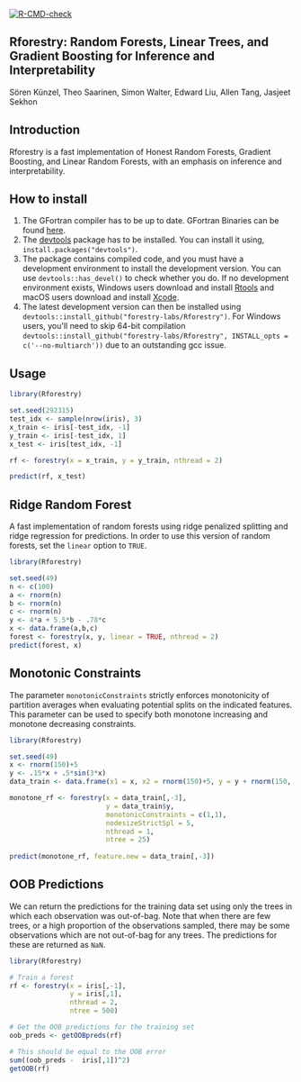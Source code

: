[![R-CMD-check](https://github.com/forestry-labs/Rforestry/actions/workflows/check-noncontainerized.yaml/badge.svg)](https://github.com/forestry-labs/Rforestry/actions/workflows/check-noncontainerized.yaml)

## Rforestry: Random Forests, Linear Trees, and Gradient Boosting for Inference and Interpretability

Sören Künzel, Theo Saarinen, Simon Walter, Edward Liu, Allen Tang, Jasjeet Sekhon

## Introduction

Rforestry is a fast implementation of Honest Random Forests, Gradient Boosting,
and Linear Random Forests, with an emphasis on inference and interpretability.

## How to install
1. The GFortran compiler has to be up to date. GFortran Binaries can be found [here](https://gcc.gnu.org/wiki/GFortranBinaries).
2. The [devtools](https://github.com/r-lib/devtools) package has to be installed. You can install it using,  `install.packages("devtools")`.
3. The package contains compiled code, and you must have a development environment to install the development version. You can use `devtools::has_devel()` to check whether you do. If no development environment exists, Windows users download and install [Rtools](https://cran.r-project.org/bin/windows/Rtools/) and macOS users download and install [Xcode](https://apps.apple.com/us/app/xcode/id497799835).
4. The latest development version can then be installed using
`devtools::install_github("forestry-labs/Rforestry")`. For Windows users, you'll need to skip 64-bit compilation `devtools::install_github("forestry-labs/Rforestry", INSTALL_opts = c('--no-multiarch'))` due to an outstanding gcc issue.


## Usage

```R
library(Rforestry)

set.seed(292315)
test_idx <- sample(nrow(iris), 3)
x_train <- iris[-test_idx, -1]
y_train <- iris[-test_idx, 1]
x_test <- iris[test_idx, -1]

rf <- forestry(x = x_train, y = y_train, nthread = 2)

predict(rf, x_test)
```

## Ridge Random Forest

A fast implementation of random forests using ridge penalized splitting and 
ridge regression for predictions. 
In order to use this version of random forests, set the `linear` option to `TRUE`.

```R
library(Rforestry)

set.seed(49)
n <- c(100)
a <- rnorm(n)
b <- rnorm(n)
c <- rnorm(n)
y <- 4*a + 5.5*b - .78*c
x <- data.frame(a,b,c)
forest <- forestry(x, y, linear = TRUE, nthread = 2)
predict(forest, x)
```

## Monotonic Constraints

The parameter `monotonicConstraints` strictly enforces monotonicity of partition 
averages when evaluating potential splits on the indicated features.
This parameter can be used to specify both monotone increasing and monotone 
decreasing constraints.

```R
library(Rforestry)

set.seed(49)
x <- rnorm(150)+5
y <- .15*x + .5*sin(3*x)
data_train <- data.frame(x1 = x, x2 = rnorm(150)+5, y = y + rnorm(150, sd = .4))

monotone_rf <- forestry(x = data_train[,-3],
                        y = data_train$y,
                        monotonicConstraints = c(1,1),
                        nodesizeStrictSpl = 5,
                        nthread = 1,
                        ntree = 25)
                        
predict(monotone_rf, feature.new = data_train[,-3])
```


## OOB Predictions

We can return the predictions for the training data set using only the trees in
which each observation was out-of-bag. Note that when there are few trees, or a
high proportion of the observations sampled, there may be some observations
which are not out-of-bag for any trees.
The predictions for these are returned as `NaN`.


```R
library(Rforestry)

# Train a forest
rf <- forestry(x = iris[,-1],
               y = iris[,1],
               nthread = 2,
               ntree = 500)

# Get the OOB predictions for the training set
oob_preds <- getOOBpreds(rf)

# This should be equal to the OOB error
sum((oob_preds -  iris[,1])^2)
getOOB(rf)
```



